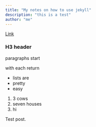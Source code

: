 ```yaml
---
title: "My notes on how to use jekyll"
description: "this is a test"
author: "me"
---
```

[Link](http://google.com)
### H3 header
paragraphs
start

with each return

- lists are
- pretty
- easy

1. 3 cows
2. seven houses
3. hi

Test post.
